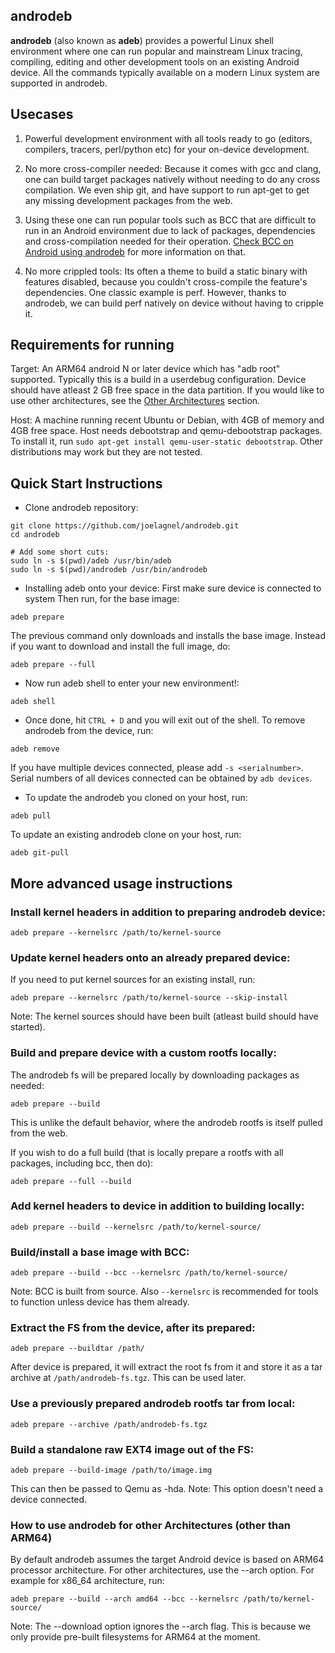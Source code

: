 androdeb
--------

**androdeb** (also known as **adeb**) provides a powerful Linux shell
environment where one can run popular and mainstream Linux tracing, compiling,
editing and other development tools on an existing Android device. All the
commands typically available on a modern Linux system are supported in
androdeb.

Usecases
--------
1. Powerful development environment with all tools ready to go (editors,
compilers, tracers, perl/python etc) for your on-device development.

2. No more cross-compiler needed: Because it comes with gcc and clang, one can
build target packages natively without needing to do any cross compilation. We even
ship git, and have support to run apt-get to get any missing development packages
from the web.

3. Using these one can run popular tools such as BCC that are difficult to run
in an Android environment due to lack of packages, dependencies and
cross-compilation needed for their operation. [Check BCC on Android using
androdeb](https://github.com/joelagnel/androdeb/blob/master/BCC.md) for more
information on that.

4. No more crippled tools: Its often a theme to build a static binary with
features disabled, because you couldn't cross-compile the feature's dependencies. One
classic example is perf. However, thanks to androdeb, we can build perf natively
on device without having to cripple it.

Requirements for running
------------------------
Target:
An ARM64 android N or later device which has "adb root" supported. Typically
this is a build in a userdebug configuration. Device should have atleast 2 GB
free space in the data partition. If you would like to use other architectures,
see the [Other Architectures](https://github.com/joelagnel/androdeb/blob/master/README.md#how-to-use-androdeb-for-other-architectures-other-than-arm64) section.

Host:
A machine running recent Ubuntu or Debian, with 4GB of memory and 4GB free space.
Host needs debootstrap and qemu-debootstrap packages.
To install it, run `sudo apt-get install qemu-user-static debootstrap`.
Other distributions may work but they are not tested.

Quick Start Instructions
------------------------
* Clone androdeb repository:
```
git clone https://github.com/joelagnel/androdeb.git
cd androdeb

# Add some short cuts:
sudo ln -s $(pwd)/adeb /usr/bin/adeb
sudo ln -s $(pwd)/androdeb /usr/bin/androdeb
```

* Installing adeb onto your device:
First make sure device is connected to system
Then run, for the base image:
```
adeb prepare
```
The previous command only downloads and installs the base image.
Instead if you want to download and install the full image, do:
```
adeb prepare --full
```

* Now run adeb shell to enter your new environment!:
```
adeb shell
```

* Once done, hit `CTRL + D` and you will exit out of the shell.
To remove androdeb from the device, run:
```
adeb remove
```
If you have multiple devices connected, please add `-s <serialnumber>`.
Serial numbers of all devices connected can be obtained by `adb devices`.

* To update the androdeb you cloned on your host, run:
```
adeb pull
```

To update an existing androdeb clone on your host, run:
```
adeb git-pull
```

More advanced usage instructions
--------------------------------
### Install kernel headers in addition to preparing androdeb device:
```
adeb prepare --kernelsrc /path/to/kernel-source
```

### Update kernel headers onto an already prepared device:

If you need to put kernel sources for an existing install, run:
```
adeb prepare --kernelsrc /path/to/kernel-source --skip-install
```
Note: The kernel sources should have been built (atleast build should have started).

### Build and prepare device with a custom rootfs locally:

The androdeb fs will be prepared locally by downloading packages as needed:
```
adeb prepare --build
```
This is unlike the default behavior, where the androdeb rootfs is itself pulled from the web.

If you wish to do a full build (that is locally prepare a rootfs with all packages, including bcc, then do):
```
adeb prepare --full --build
```

### Add kernel headers to device in addition to building locally:
```
adeb prepare --build --kernelsrc /path/to/kernel-source/
```

### Build/install a base image with BCC:
```
adeb prepare --build --bcc --kernelsrc /path/to/kernel-source/
```
Note: BCC is built from source. Also `--kernelsrc` is recommended for tools to
function unless device has them already.

### Extract the FS from the device, after its prepared:
```
adeb prepare --buildtar /path/
```
After device is prepared, it will extract the root fs from it
and store it as a tar archive at `/path/androdeb-fs.tgz`. This
can be used later.

### Use a previously prepared androdeb rootfs tar from local:
```
adeb prepare --archive /path/androdeb-fs.tgz
```

### Build a standalone raw EXT4 image out of the FS:
```
adeb prepare --build-image /path/to/image.img
```
This can then be passed to Qemu as -hda. Note: This option doesn't need a
device connected.

### How to use androdeb for other Architectures (other than ARM64)
By default androdeb assumes the target Android device is based on ARM64
processor architecture. For other architectures, use the --arch option. For
example for x86_64 architecture, run:
```
adeb prepare --build --arch amd64 --bcc --kernelsrc /path/to/kernel-source/
```
Note: The --download option ignores the --arch flag. This is because we only
provide pre-built filesystems for ARM64 at the moment.
